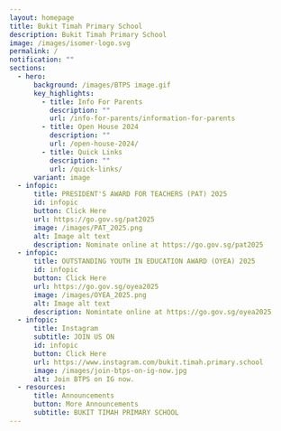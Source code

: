 ```yaml
---
layout: homepage
title: Bukit Timah Primary School
description: Bukit Timah Primary School
image: /images/isomer-logo.svg
permalink: /
notification: ""
sections:
  - hero:
      background: /images/BTPS image.gif
      key_highlights:
        - title: Info For Parents
          description: ""
          url: /info-for-parents/information-for-parents
        - title: Open House 2024
          description: ""
          url: /open-house-2024/
        - title: Quick Links
          description: ""
          url: /quick-links/
      variant: image
  - infopic:
      title: PRESIDENT'S AWARD FOR TEACHERS (PAT) 2025
      id: infopic
      button: Click Here
      url: https://go.gov.sg/pat2025
      image: /images/PAT_2025.png
      alt: Image alt text
      description: Nominate online at https://go.gov.sg/pat2025
  - infopic:
      title: OUTSTANDING YOUTH IN EDUCATION AWARD (OYEA) 2025
      id: infopic
      button: Click Here
      url: https://go.gov.sg/oyea2025
      image: /images/OYEA_2025.png
      alt: Image alt text
      description: Nomintate online at https://go.gov.sg/oyea2025
  - infopic:
      title: Instagram
      subtitle: JOIN US ON
      id: infopic
      button: Click Here
      url: https://www.instagram.com/bukit.timah.primary.school
      image: /images/join-btps-on-ig-now.jpg
      alt: Join BTPS on IG now.
  - resources:
      title: Announcements
      button: More Announcements
      subtitle: BUKIT TIMAH PRIMARY SCHOOL
---
```

